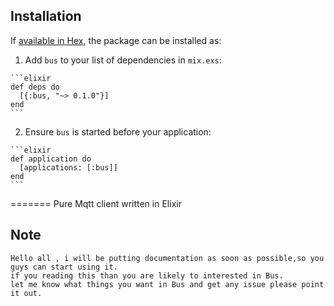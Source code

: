 ## Installation

If [available in Hex](https://hex.pm/docs/publish), the package can be installed as:

  1. Add `bus` to your list of dependencies in `mix.exs`:

    ```elixir
    def deps do
      [{:bus, "~> 0.1.0"}]
    end
    ```

  2. Ensure `bus` is started before your application:

    ```elixir
    def application do
      [applications: [:bus]]
    end
    ```

=======
Pure Mqtt client written in Elixir

## Note
    Hello all , i will be putting documentation as soon as possible,so you guys can start using it. 
    if you reading this than you are likely to interested in Bus. 
    let me know what things you want in Bus and get any issue please point it out. 
